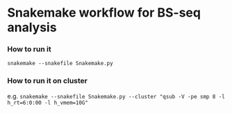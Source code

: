 # Snakemake workflow for BS-seq analysis

### How to run it
`snakemake --snakefile Snakemake.py`
### How to run it on cluster
e.g.
`snakemake --snakefile Snakemake.py --cluster "qsub -V -pe smp 8 -l h_rt=6:0:00 -l h_vmem=10G"`
